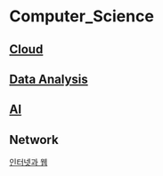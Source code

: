 # Computer_Science

## [Cloud](./Cloud/README.md)

## [Data Analysis](./DataAnalysis/README.md)

## [AI](./AI/README.md)

## Network
[인터넷과 웹](http://tcpschool.com/webbasic/works)
